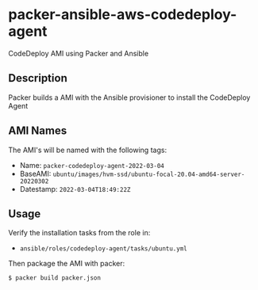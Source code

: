# packer-ansible-aws-codedeploy-agent

CodeDeploy AMI using Packer and Ansible

## Description

Packer builds a AMI with the Ansible provisioner to install the CodeDeploy Agent

## AMI Names

The AMI's will be named with the following tags:

- Name: `packer-codedeploy-agent-2022-03-04`
- BaseAMI: `ubuntu/images/hvm-ssd/ubuntu-focal-20.04-amd64-server-20220302`
- Datestamp: `2022-03-04T18:49:22Z`

## Usage

Verify the installation tasks from the role in:
- `ansible/roles/codedeploy-agent/tasks/ubuntu.yml`

Then package the AMI with packer:

```bash
$ packer build packer.json
```
